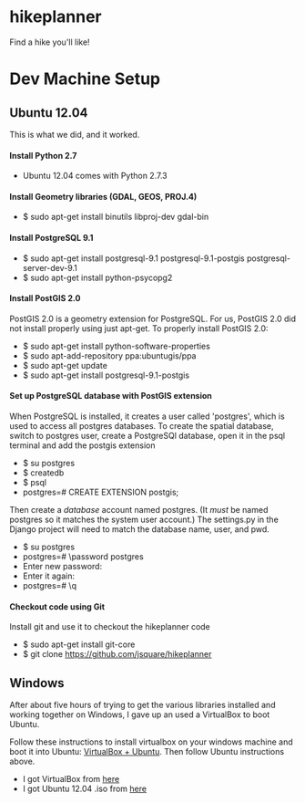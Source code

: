 hikeplanner
===========

Find a hike you'll like!


Dev Machine Setup
=================

Ubuntu 12.04
------------

This is what we did, and it worked.

#### Install Python 2.7

- Ubuntu 12.04 comes with Python 2.7.3

#### Install Geometry libraries (GDAL, GEOS, PROJ.4)
- $ sudo apt-get install binutils libproj-dev gdal-bin

#### Install PostgreSQL 9.1
- $ sudo apt-get install postgresql-9.1 postgresql-9.1-postgis postgresql-server-dev-9.1
- $ sudo apt-get install python-psycopg2

#### Install PostGIS 2.0
PostGIS 2.0 is a geometry extension for PostgreSQL. For us, PostGIS 2.0 did not install properly using just apt-get. To properly install PostGIS 2.0:

- $ sudo apt-get install python-software-properties
- $ sudo apt-add-repository ppa:ubuntugis/ppa
- $ sudo apt-get update
- $ sudo apt-get install postgresql-9.1-postgis

#### Set up PostgreSQL database with PostGIS extension
 
When PostgreSQL is installed, it creates a user called 'postgres', which is used to access all postgres databases. To create the spatial database, switch to postgres user, create a PostgreSQl database, open it in the psql terminal and add the postgis extension

- $ su postgres
- $ createdb <db name>
- $ psql <db name>
- postgres=# CREATE EXTENSION postgis;

Then create a *database* account named postgres. (It *must* be named postgres so it matches the system user account.) The settings.py in the Django project will need to match the database name, user, and pwd.

- $ su postgres
- postgres=# \password postgres
- Enter new password: 
- Enter it again: 
- postgres=# \q

#### Checkout code using Git

Install git and use it to checkout the hikeplanner code

- $ sudo apt-get install git-core
- $ git clone https://github.com/jsquare/hikeplanner


Windows
-------
After about five hours of trying to get the various libraries installed and working together on Windows, I gave up an used a VirtualBox to boot Ubuntu.

Follow these instructions to install virtualbox on your windows machine and boot it into Ubuntu: [VirtualBox + Ubuntu](http://www.psychocats.net/ubuntu/virtualbox). Then follow Ubuntu instructions above. 

- I got VirtualBox from [here](http://www.oracle.com/technetwork/server-storage/virtualbox/downloads/index.html#vbox)
- I got Ubuntu 12.04 .iso from [here](http://www.ubuntu.com/download/desktop)